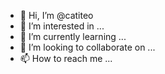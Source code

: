 - 👋 Hi, I’m @catiteo
- 👀 I’m interested in ...
- 🌱 I’m currently learning ...
- 💞️ I’m looking to collaborate on ...
- 📫 How to reach me ...

<!---
catiteo/catiteo is a ✨ special ✨ repository because its `README.md` (this file) appears on your GitHub profile.
You can click the Preview link to take a look at your changes.
--->
